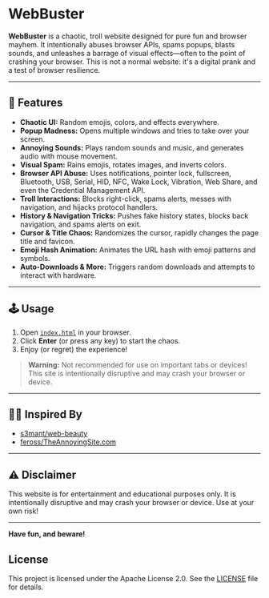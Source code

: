 # WebBuster

**WebBuster** is a chaotic, troll website designed for pure fun and browser mayhem. It intentionally abuses browser APIs, spams popups, blasts sounds, and unleashes a barrage of visual effects—often to the point of crashing your browser. This is not a normal website: it's a digital prank and a test of browser resilience.

---

## 🚀 Features

- **Chaotic UI:** Random emojis, colors, and effects everywhere.
- **Popup Madness:** Opens multiple windows and tries to take over your screen.
- **Annoying Sounds:** Plays random sounds and music, and generates audio with mouse movement.
- **Visual Spam:** Rains emojis, rotates images, and inverts colors.
- **Browser API Abuse:** Uses notifications, pointer lock, fullscreen, Bluetooth, USB, Serial, HID, NFC, Wake Lock, Vibration, Web Share, and even the Credential Management API.
- **Troll Interactions:** Blocks right-click, spams alerts, messes with navigation, and hijacks protocol handlers.
- **History & Navigation Tricks:** Pushes fake history states, blocks back navigation, and spams alerts on exit.
- **Cursor & Title Chaos:** Randomizes the cursor, rapidly changes the page title and favicon.
- **Emoji Hash Animation:** Animates the URL hash with emoji patterns and symbols.
- **Auto-Downloads & More:** Triggers random downloads and attempts to interact with hardware.

---

## 🕹️ Usage

1. Open [`index.html`](index.html) in your browser.
2. Click **Enter** (or press any key) to start the chaos.
3. Enjoy (or regret) the experience!

> **Warning:** Not recommended for use on important tabs or devices! This site is intentionally disruptive and may crash your browser or device.

---

## 🧑‍💻 Inspired By

- [s3mant/web-beauty](https://github.com/s3mant/web-beauty)
- [feross/TheAnnoyingSite.com](https://github.com/feross/TheAnnoyingSite.com)

---

## ⚠️ Disclaimer

This website is for entertainment and educational purposes only. It is intentionally disruptive and may crash your browser or device. Use at your own risk!

---

**Have fun, and beware!**

## License

This project is licensed under the Apache License 2.0. See the [LICENSE](./LICENSE) file for details.
